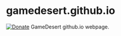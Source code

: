 # gamedesert.github.io
[![Donate](https://img.shields.io/static/v1?label=Donate%20Bitcoin&message=Help%20out%20and%20support%20my%20work&color=yellow&style=flat&logo=bitcoin)](https://kotla.eu/donate/btc.html)
GameDesert github.io webpage.

